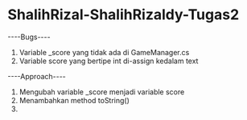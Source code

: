 # ShalihRizal-ShalihRizaldy-Tugas2

----Bugs----
1. Variable _score yang tidak ada di GameManager.cs
2. Variable score yang bertipe int di-assign kedalam text





----Approach----
1. Mengubah variable _score menjadi variable score
2. Menambahkan method toString()
3.
